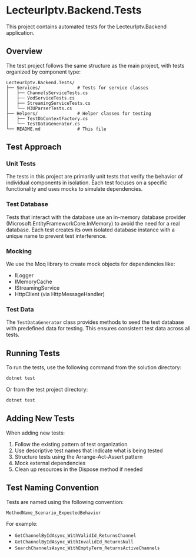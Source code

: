# LecteurIptv.Backend.Tests

This project contains automated tests for the LecteurIptv.Backend application.

## Overview

The test project follows the same structure as the main project, with tests organized by component type:

```
LecteurIptv.Backend.Tests/
├── Services/              # Tests for service classes
│   ├── ChannelsServiceTests.cs
│   ├── VodServiceTests.cs
│   ├── StreamingServiceTests.cs
│   └── M3UParserTests.cs
├── Helpers/               # Helper classes for testing
│   ├── TestDbContextFactory.cs
│   └── TestDataGenerator.cs
└── README.md              # This file
```

## Test Approach

### Unit Tests

The tests in this project are primarily unit tests that verify the behavior of individual components in isolation. Each test focuses on a specific functionality and uses mocks to simulate dependencies.

### Test Database

Tests that interact with the database use an in-memory database provider (Microsoft.EntityFrameworkCore.InMemory) to avoid the need for a real database. Each test creates its own isolated database instance with a unique name to prevent test interference.

### Mocking

We use the Moq library to create mock objects for dependencies like:
- ILogger
- IMemoryCache
- IStreamingService
- HttpClient (via HttpMessageHandler)

### Test Data

The `TestDataGenerator` class provides methods to seed the test database with predefined data for testing. This ensures consistent test data across all tests.

## Running Tests

To run the tests, use the following command from the solution directory:

```bash
dotnet test
```

Or from the test project directory:

```bash
dotnet test
```

## Adding New Tests

When adding new tests:

1. Follow the existing pattern of test organization
2. Use descriptive test names that indicate what is being tested
3. Structure tests using the Arrange-Act-Assert pattern
4. Mock external dependencies
5. Clean up resources in the Dispose method if needed

## Test Naming Convention

Tests are named using the following convention:

```
MethodName_Scenario_ExpectedBehavior
```

For example:
- `GetChannelByIdAsync_WithValidId_ReturnsChannel`
- `GetChannelByIdAsync_WithInvalidId_ReturnsNull`
- `SearchChannelsAsync_WithEmptyTerm_ReturnsActiveChannels`
